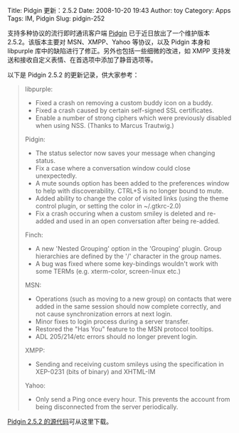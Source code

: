 Title: Pidgin 更新：2.5.2
Date: 2008-10-20 19:43
Author: toy
Category: Apps
Tags: IM, Pidgin
Slug: pidgin-252

支持多种协议的流行即时通讯客户端 [Pidgin](http://pidgin.im/)
已于近日放出了一个维护版本 2.5.2。该版本主要对 MSN、XMPP、Yahoo
等协议，以及 Pidgin 本身和 libpurple
库中的缺陷进行了修正。另外也包括一些细微的改进，如 XMPP
支持发送和接收自定义表情、在首选项中添加了静音选项等。

以下是 Pidgin 2.5.2 的更新记录，供大家参考：

> libpurple:  
>  * Fixed a crash on removing a custom buddy icon on a buddy.  
>  * Fixed a crash caused by certain self-signed SSL certificates.  
>  * Enable a number of strong ciphers which were previously disabled
> when using NSS. (Thanks to Marcus Trautwig.)
>
> Pidgin:  
>  * The status selector now saves your message when changing status.  
>  * Fix a case where a conversation window could close unexpectedly.  
>  * A mute sounds option has been added to the preferences window to
> help with discoverability. CTRL+S is no longer bound to mute.  
>  * Added ability to change the color of visited links (using the
> theme control plugin, or setting the color in ~/.gtkrc-2.0)  
>  * Fix a crash occuring when a custom smiley is deleted and re-added
> and used in an open conversation after being re-added.
>
> Finch:  
>  * A new 'Nested Grouping' option in the 'Grouping' plugin. Group
> hierarchies are defined by the '/' character in the group names.  
>  * A bug was fixed where some key-bindings wouldn't work with some
> TERMs (e.g. xterm-color, screen-linux etc.)
>
> MSN:  
>  * Operations (such as moving to a new group) on contacts that were
> added in the same session should now complete correctly, and not cause
> synchronization errors at next login.  
>  * Minor fixes to login process during a server transfer.  
>  * Restored the "Has You" feature to the MSN protocol tooltips.  
>  * ADL 205/214/etc errors should no longer prevent login.
>
> XMPP:  
>  * Sending and receiving custom smileys using the specification in
> XEP-0231 (bits of binary) and XHTML-IM
>
> Yahoo:  
>  * Only send a Ping once every hour. This prevents the account from
> being disconnected from the server periodically.

[Pidgin 2.5.2
的源代码](http://downloads.sourceforge.net/pidgin/pidgin-2.5.2.tar.bz2)可从这里下载。
